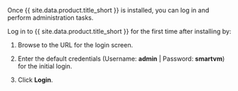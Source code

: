 Once {{ site.data.product.title_short }} is installed, you can log in and perform
administration tasks.

Log in to {{ site.data.product.title_short }} for the first time after installing by:

1.  Browse to the URL for the login screen.

2.  Enter the default credentials (Username: **admin** | Password:
    **smartvm**) for the initial login.

3.  Click **Login**.
